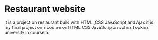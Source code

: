 # Restaurant website
it is a project on restaurant
build with HTML ,CSS JavaScript and Ajax
it is my final project on a course on 
HTML CSS JavaScrip on Johns hopkins university in coursera.
